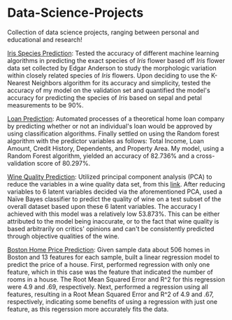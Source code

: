 # Data-Science-Projects
Collection of data science projects, ranging between personal and educational and research!

[Iris Species Prediction](https://github.com/ankushbharadwaj/Data-Science-Projects/tree/master/Iris%20Species%20Prediction): Tested the accuracy of different machine learning algorithms in predicting the exact species of *Iris* flower based off *Iris* flower data set collected by Edgar Anderson to study the morphologic variation within closely related species of *Iris* flowers. Upon deciding to use the K-Nearest Neighbors algorithm for its accuracy and simplicity, tested the accuracy of my model on the validation set and quantified the model's accuracy for predicting the species of *Iris* based on sepal and petal measurements to be 90%.

[Loan Prediction](https://github.com/ankushbharadwaj/Data-Science-Projects/tree/master/Loan%20Prediction): Automated processes of a theoretical home loan company by predicting whether or not an individual's loan would be approved by using classification algorithms. Finally settled on using the Random forest algorithm with the predictor variables as follows: Total Income, Loan Amount, Credit History, Dependents, and Property Area. My model, using a Random Forest algorithm, yielded an accuracy of 82.736% and a cross-validation score of 80.297%. 

[Wine Quality Prediction](https://github.com/ankushbharadwaj/Data-Science-Projects/tree/master/Wine%20Quality%20Prediction): Utilized principal component analysis (PCA) to reduce the variables in a wine quality data set, from this [link](https://archive.ics.uci.edu/ml/datasets/Wine+Quality). After reducing variables to 6 latent variables decided via the aforementioned PCA, used a Naïve Bayes classifier to predict the quality of wine on a test subset of the overall dataset based upon these 6 latent variables. The accuracy I achieved with this model was a relatively low 53.873%. This can be either attributed to the model being inaccurate, or to the fact that wine quality is based arbitrarily on critics' opinions and can't be consistently predicted through objective qualities of the wine. 

[Boston Home Price Prediction](https://github.com/ankushbharadwaj/Data-Science-Projects/tree/master/Boston%20Home%20Price%20Prediction): Given sample data about 506 homes in Boston and 13 features for each sample, built a linear regression model to predict the price of a house. First, performed regression with only one feature, which in this case was the feature that indicated the number of rooms in a house. The Root Mean Squared Error and R^2 for this regression were 4.9 and .69, respectively. Next, performed a regression using all features, resulting in a Root Mean Squared Error and R^2 of 4.9 and .67, respectively, indicating some benefits of using a regression with just one feature, as this regerssion more accurately fits the data. 
